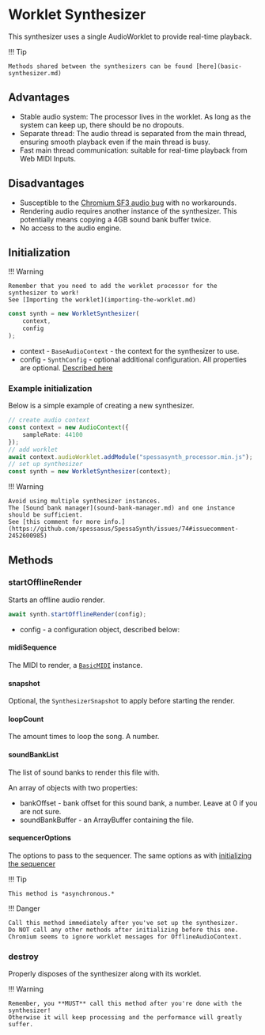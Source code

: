 # Worklet Synthesizer

This synthesizer uses a single AudioWorklet to provide real-time playback.

!!! Tip

    Methods shared between the synthesizers can be found [here](basic-synthesizer.md)

## Advantages

- Stable audio system: The processor lives in the worklet. As long as the system can keep up, there should be no dropouts.
- Separate thread: The audio thread is separated from the main thread, ensuring smooth playback even if the main thread is busy.
- Fast main thread communication: suitable for real-time playback from Web MIDI Inputs.

## Disadvantages

- Susceptible to the [Chromium SF3 audio bug](https://github.com/spessasus/spessasynth_lib/issues/8) with no workarounds.
- Rendering audio requires another instance of the synthesizer. This potentially means copying a 4GB sound bank buffer twice.
- No access to the audio engine.

## Initialization

!!! Warning

    Remember that you need to add the worklet processor for the synthesizer to work!
    See [Importing the worklet](importing-the-worklet.md)

```ts
const synth = new WorkletSynthesizer(
    context,
    config
);
```

- context - `BaseAudioContext` - the context for the synthesizer to use.
- config - `SynthConfig` - optional additional configuration. All properties are optional. [Described here](basic-synthesizer.md#configuration-object)


### Example initialization

Below is a simple example of creating a new synthesizer.

```ts
// create audio context
const context = new AudioContext({
    sampleRate: 44100
});
// add worklet
await context.audioWorklet.addModule("spessasynth_processor.min.js");
// set up synthesizer
const synth = new WorkletSynthesizer(context);
```

!!! Warning

    Avoid using multiple synthesizer instances.
    The [Sound bank manager](sound-bank-manager.md) and one instance should be sufficient.
    See [this comment for more info.](https://github.com/spessasus/SpessaSynth/issues/74#issuecomment-2452600985)    

## Methods

### startOfflineRender

Starts an offline audio render.

```ts
await synth.startOfflineRender(config);
```

- config - a configuration object, described below:

#### midiSequence

The MIDI to render, a [`BasicMIDI`](https://spessasus.github.io/spessasynth_core/midi/) instance.

#### snapshot

Optional, the `SynthesizerSnapshot` to apply before starting the render.

#### loopCount

The amount times to loop the song. A number.

#### soundBankList

The list of sound banks to render this file with.

An array of objects with two properties:
- bankOffset - bank offset for this sound bank, a number. Leave at 0 if you are not sure.
- soundBankBuffer - an ArrayBuffer containing the file.


#### sequencerOptions

The options to pass to the sequencer. The same options as with [initializing the sequencer](../sequencer/index.md#initialization)


!!! Tip

    This method is *asynchronous.*

!!! Danger

    Call this method immediately after you've set up the synthesizer.
    Do NOT call any other methods after initializing before this one.
    Chromium seems to ignore worklet messages for OfflineAudioContext.
    

### destroy

Properly disposes of the synthesizer along with its worklet.


!!! Warning

    Remember, you **MUST** call this method after you're done with the synthesizer!
    Otherwise it will keep processing and the performance will greatly suffer.